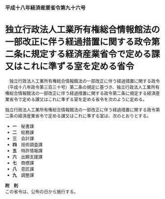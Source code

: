 ### 平成十八年経済産業省令第九十六号  
# 独立行政法人工業所有権総合情報館法の一部改正に伴う経過措置に関する政令第二条に規定する経済産業省令で定める課又はこれに準ずる室を定める省令  
　独立行政法人工業所有権総合情報館法の一部改正に伴う経過措置に関する政令（平成十八年政令第三百三十号）第二条の規定に基づき、独立行政法人工業所有権総合情報館法の一部改正に伴う経過措置に関する政令第二条に規定する経済産業省令で定める課又はこれに準ずる室を定める省令を次のように定める。  
  
独立行政法人工業所有権総合情報館法の一部改正に伴う経過措置に関する政令第二条の経済産業省令で定める課又はこれに準ずる室は、次のとおりとする。  
* **一**　秘書課  
* **二**　総務課  
* **三**　会計課  
* **四**　技術調査課  
* **五**　特許情報課  
* **六**　出願支援課  
* **七**　商標課  
* **八**　意匠課  
* **九**　調整課  
  
**附　則**  
この省令は、公布の日から施行する。  
  
